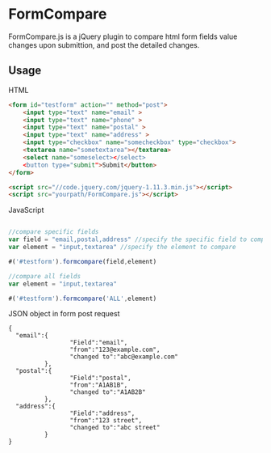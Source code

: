 # FormCompare

FormCompare.js is a jQuery plugin to compare html form fields value changes upon submittion, and post the detailed changes.



## Usage

HTML
```html
<form id="testform" action="" method="post">
    <input type="text" name="email" >
    <input type="text" name="phone" >
    <input type="text" name="postal" >
    <input type="text" name="address" >
    <input type="checkbox" name="somecheckbox" type="checkbox">
    <textarea name="sometextarea"></textarea>
    <select name="someselect></select>
    <button type="submit">Submit</button>
</form>

<script src="//code.jquery.com/jquery-1.11.3.min.js"></script>
<script src="yourpath/FormCompare.js"></script>
```

JavaScript
```javascript

//compare specific fields
var field = "email,postal,address" //specify the specific field to compare
var element = "input,textarea" //specify the element to compare

#('#testform').formcompare(field,element)

//compare all fields
var element = "input,textarea"

#('#testform').formcompare('ALL',element)
```

JSON object in form post request
```console
{  
  "email":{
                 "Field":"email",
                 "from":"123@example.com",
                 "changed to":"abc@example.com"
          },
  "postal":{
                 "Field":"postal",
                 "from":"A1AB1B",
                 "changed to":"A1AB2B"
          },
  "address":{
                 "Field":"address",
                 "from":"123 street",
                 "changed to":"abc street"
          }
}
```






